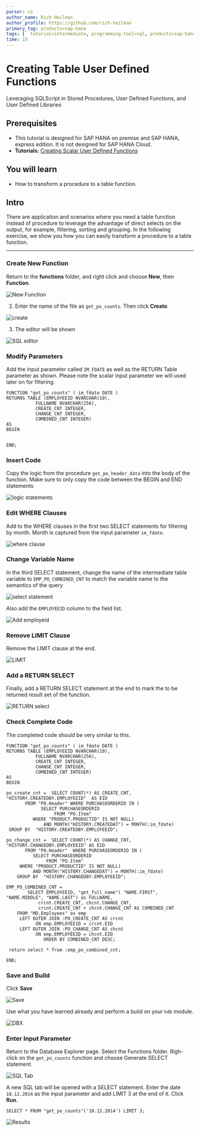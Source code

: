 ```yaml
---
parser: v2
author_name: Rich Heilman
author_profile: https://github.com/rich-heilman
primary_tag: products>sap-hana
tags: [  tutorial>intermediate, programming-tool>sql, products>sap-hana, products>sap-hana\,-express-edition, products>sap-hana-cloud ]
time: 15
---
```

# Creating Table User Defined Functions
<!-- description --> Leveraging SQLScript in Stored Procedures, User Defined Functions, and User Defined Libraries

## Prerequisites  
- This tutorial is designed for SAP HANA on premise and SAP HANA, express edition. It is not designed for SAP HANA Cloud.
- **Tutorials:** [Creating Scalar User Defined Functions](xsa-sqlscript-scalar)

## You will learn
- How to transform a procedure to a table function.

## Intro
There are application and scenarios where you need a table function instead of procedure to leverage the advantage of direct selects on the output, for example, filtering, sorting and grouping. In the following exercise, we show you how you can easily transform a procedure to a table function.


---

### Create New Function


Return to the **functions** folder, and right click and choose **New**, then **Function**.

![New Function](1.png)

2. Enter the name of the file as `get_po_counts`. Then click **Create**.

![create](2.png)

3. The editor will be shown

![SQL editor](3.png)



### Modify Parameters


Add the input parameter called `IM_FDATE` as well as the RETURN Table parameter as shown. Please note the scalar input parameter we will used later on for filtering.

```
FUNCTION "get_po_counts" ( im_fdate DATE )
RETURNS TABLE (EMPLOYEEID NVARCHAR(10),
	       FULLNAME NVARCHAR(256),
	       CREATE_CNT INTEGER,
	       CHANGE_CNT INTEGER,
	       COMBINED_CNT INTEGER)
AS
BEGIN


END;
```


### Insert Code


Copy the logic from the procedure `get_po_header_data` into the body of the function.  Make sure to only copy the code between the BEGIN and END statements

![logic statements](5.png)



### Edit WHERE Clauses


Add to the WHERE clauses in the first two SELECT statements for filtering by month. Month is captured from the input parameter `im_fdate`.

![where clause](6.png)



### Change Variable Name


In the third SELECT statement, change the name of the intermediate table variable to `EMP_PO_COMBINED_CNT` to match the variable name to the semantics of the query

![select statement](7.png)


Also add the `EMPLOYEEID` column to the field list.

![Add employeid](8.png)



### Remove LIMIT Clause


Remove the LIMIT clause at the end.

![LIMIT](9.png)


### Add a RETURN SELECT


Finally, add a RETURN SELECT statement at the end to mark the to be returned result set of the function.

![RETURN select](10.png)



### Check Complete Code


The completed code should be very similar to this.

```
FUNCTION "get_po_counts" ( im_fdate DATE )
RETURNS TABLE (EMPLOYEEID NVARCHAR(10),
	       FULLNAME NVARCHAR(256),
	       CREATE_CNT INTEGER,
	       CHANGE_CNT INTEGER,
	       COMBINED_CNT INTEGER)
AS
BEGIN

po_create_cnt =  SELECT COUNT(*) AS CREATE_CNT, "HISTORY.CREATEDBY.EMPLOYEEID"  AS EID
       FROM "PO.Header" WHERE PURCHASEORDERID IN (
             SELECT PURCHASEORDERID
                  FROM "PO.Item"
          WHERE "PRODUCT.PRODUCTID" IS NOT NULL)
              AND MONTH("HISTORY.CREATEDAT") = MONTH(:im_fdate)
 GROUP BY  "HISTORY.CREATEDBY.EMPLOYEEID";

po_change_cnt =  SELECT COUNT(*) AS CHANGE_CNT, "HISTORY.CHANGEDBY.EMPLOYEEID" AS EID
       FROM "PO.Header"  WHERE PURCHASEORDERID IN (
          SELECT PURCHASEORDERID
               FROM "PO.Item"
     WHERE "PRODUCT.PRODUCTID" IS NOT NULL)
          AND MONTH("HISTORY.CHANGEDAT") = MONTH(:im_fdate)
	GROUP BY  "HISTORY.CHANGEDBY.EMPLOYEEID";

EMP_PO_COMBINED_CNT =
        SELECT EMPLOYEEID, "get_full_name"( "NAME.FIRST", "NAME.MIDDLE", "NAME.LAST") as FULLNAME,
            crcnt.CREATE_CNT, chcnt.CHANGE_CNT,
            crcnt.CREATE_CNT + chcnt.CHANGE_CNT AS COMBINED_CNT
 	FROM "MD.Employees" as emp
     LEFT OUTER JOIN :PO_CREATE_CNT AS crcnt
           ON emp.EMPLOYEEID = crcnt.EID
     LEFT OUTER JOIN :PO_CHANGE_CNT AS chcnt
           ON emp.EMPLOYEEID = chcnt.EID
              ORDER BY COMBINED_CNT DESC;

 return select * from :emp_po_combined_cnt;

END;
```



### Save and Build


Click **Save**

![Save](12.png)

Use what you have learned already and perform a build on your `hdb` module.

![DBX](13.png)



### Enter Input Parameter


Return to the Database Explorer page. Select the Functions folder.  Righ-click on the `get_po_counts` function and choose Generate SELECT statement.

![SQL Tab](14.png)

A new SQL tab will be opened with a SELECT statement. Enter the date `18.12.2014` as the input parameter and add  LIMIT 3 at the end of it. Click **Run**.

```
SELECT * FROM "get_po_counts"('18.12.2014') LIMIT 3;
```
![Results](17.png)

